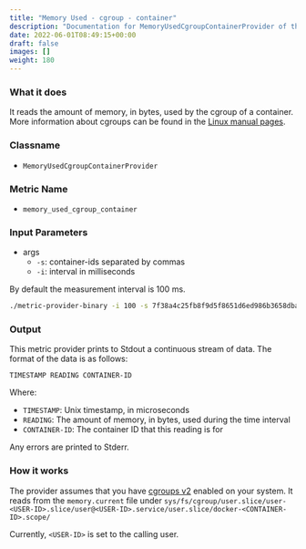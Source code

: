 ```yaml
---
title: "Memory Used - cgroup - container"
description: "Documentation for MemoryUsedCgroupContainerProvider of the Green Metrics Tool"
date: 2022-06-01T08:49:15+00:00
draft: false
images: []
weight: 180
---
```


### What it does

It reads the amount of memory, in bytes, used by the cgroup of a container. More information about cgroups can be found in the [Linux manual pages](https://www.man7.org/linux/man-pages/man7/cgroups.7.html).

### Classname

- `MemoryUsedCgroupContainerProvider`

### Metric Name

- `memory_used_cgroup_container`

### Input Parameters

- args
  - `-s`: container-ids separated by commas
  - `-i`: interval in milliseconds

By default the measurement interval is 100 ms.

```bash
./metric-provider-binary -i 100 -s 7f38a4c25fb8f9d5f8651d6ed986b3658dba20d1f5fec98a1f71c141c2b48f4b,c3592e1385d63f9c7810470b12aa00f7d6f7c0e2b9981ac2bdb4371126a0660a
```

### Output

This metric provider prints to Stdout a continuous stream of data. The format of the data is as follows:

`TIMESTAMP READING CONTAINER-ID`

Where:

- `TIMESTAMP`: Unix timestamp, in microseconds
- `READING`: The amount of memory, in bytes, used during the time interval
- `CONTAINER-ID`: The container ID that this reading is for

Any errors are printed to Stderr.

### How it works

The provider assumes that you have [cgroups v2](https://www.man7.org/linux/man-pages/man7/cgroups.7.html) enabled on your system. It reads from the `memory.current` file under `sys/fs/cgroup/user.slice/user-<USER-ID>.slice/user@<USER-ID>.service/user.slice/docker-<CONTAINER-ID>.scope/`

Currently, `<USER-ID>` is set to the calling user.
